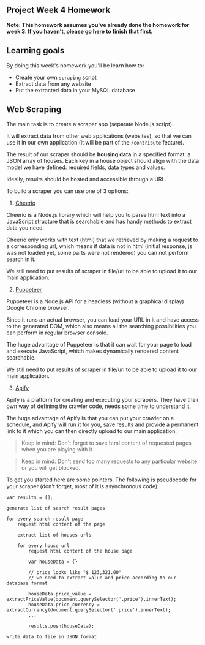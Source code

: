 ## Project Week 4 Homework

**Note: This homework assumes you've already done the homework for week 3. If you haven't, please go [here](week3.md) to finish that first.**

## Learning goals

By doing this week's homework you'll be learn how to:

- Create your own `scraping` script
- Extract data from any website
- Put the extracted data in your MySQL database

## Web Scraping

The main task is to create a scraper app (separate Node.js script).

It will extract data from other web applications (websites), so that we can use it in our own application (it will be part of the `/contribute` feature).

The result of our scraper should be **housing data** in a specified format: a JSON array of houses. Each key in a house object should align with the data model we have defined: required fields, data types and values.

Ideally, results should be hosted and accessible through a URL.

To build a scraper you can use one of 3 options:

1. [Cheerio](https://cheerio.js.org/)

Cheerio is a Node.js library which will help you to parse html text into a JavaScript structure that is searchable and has handy methods to extract data you need.

Cheerio only works with text (html) that we retrieved by making a request to a corresponding url, which means if data is not in html (initial response, js was not loaded yet, some parts were not rendered) you can not perform search in it.

We still need to put results of scraper in file/url to be able to upload it to our main application.

2. [Puppeteer](https://pptr.dev/)

Puppeteer is a Node.js API for a headless (without a graphical display) Google Chrome browser.

Since it runs an actual browser, you can load your URL in it and have access to the generated DOM, which also means all the searching possibilities you can perform in regular browser console.

The huge advantage of Puppeteer is that it can wait for your page to load and execute JavaScript, which makes dynamically rendered content searchable.

We still need to put results of scraper in file/url to be able to upload it to our main application.

3. [Apify](https://www.apify.com)

Apify is a platform for creating and executing your scrapers.
They have their own way of defining the crawler code, needs some time to understand it.

The huge advantage of Apify is that you can put your crawler on a schedule, and Apify will run it for you, save results and provide a permanent link to it which you can then directly upload to our main application.

> Keep in mind: Don't forget to save html content of requested pages when you are playing with it.

> Keep in mind: Don't send too many requests to any particular website or you will get blocked.

To get you started here are some pointers. The following is pseudocode for your scraper (don't forget, most of it is asynchronous code):

```
var results = [];

generate list of search result pages

for every search result page
    request html content of the page

    extract list of houses urls

    for every house url
        request html content of the house page

        var houseData = {}

        // price looks like "$ 123,321.00"
        // we need to extract value and price according to our database format

        houseData.price_value = extractPriceValue(document.querySelector('.price').innerText);
        houseData.price_currency = extractCurrency(document.querySelector('.price').innerText);
        ...

        results.push(houseData);

write data to file in JSON format
```
